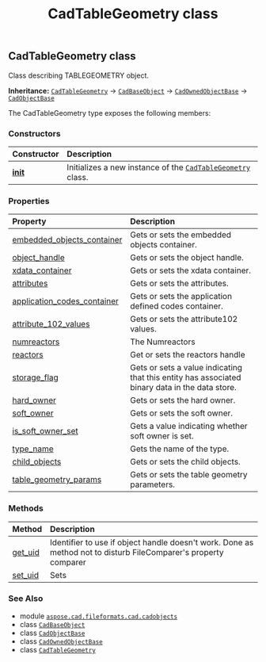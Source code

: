 ﻿---
title: CadTableGeometry class
second_title: Aspose.CAD for Python via .NET API References
description: 
type: docs
weight: 1250
url: /python-net/aspose.cad.fileformats.cad.cadobjects/cadtablegeometry/
is_root: false
---

## CadTableGeometry class

Class describing TABLEGEOMETRY object.



**Inheritance:** [`CadTableGeometry`](/cad/python-net/aspose.cad.fileformats.cad.cadobjects/cadtablegeometry) → 
[`CadBaseObject`](/cad/python-net/aspose.cad.fileformats.cad.cadobjects/cadbaseobject) → 
[`CadOwnedObjectBase`](/cad/python-net/aspose.cad.fileformats.cad.cadobjects/cadownedobjectbase) → 
[`CadObjectBase`](/cad/python-net/aspose.cad.fileformats.cad.cadobjects/cadobjectbase)



The CadTableGeometry type exposes the following members:

### Constructors
| Constructor | Description |
| :- | :- |
| [__init__](/cad/python-net/aspose.cad.fileformats.cad.cadobjects/cadtablegeometry/__init__/#) | Initializes a new instance of the [`CadTableGeometry`](/cad/python-net/aspose.cad.fileformats.cad.cadobjects/cadtablegeometry) class. |


### Properties
| Property | Description |
| :- | :- |
| [embedded_objects_container](/cad/python-net/aspose.cad.fileformats.cad.cadobjects/cadtablegeometry/embedded_objects_container) | Gets or sets the embedded objects container. |
| [object_handle](/cad/python-net/aspose.cad.fileformats.cad.cadobjects/cadtablegeometry/object_handle) | Gets or sets the object handle. |
| [xdata_container](/cad/python-net/aspose.cad.fileformats.cad.cadobjects/cadtablegeometry/xdata_container) | Gets or sets the xdata container. |
| [attributes](/cad/python-net/aspose.cad.fileformats.cad.cadobjects/cadtablegeometry/attributes) | Gets or sets the attributes. |
| [application_codes_container](/cad/python-net/aspose.cad.fileformats.cad.cadobjects/cadtablegeometry/application_codes_container) | Gets or sets the application defined codes container. |
| [attribute_102_values](/cad/python-net/aspose.cad.fileformats.cad.cadobjects/cadtablegeometry/attribute_102_values) | Gets or sets the attribute102 values. |
| [numreactors](/cad/python-net/aspose.cad.fileformats.cad.cadobjects/cadtablegeometry/numreactors) | The Numreactors |
| [reactors](/cad/python-net/aspose.cad.fileformats.cad.cadobjects/cadtablegeometry/reactors) | Get or sets the reactors handle |
| [storage_flag](/cad/python-net/aspose.cad.fileformats.cad.cadobjects/cadtablegeometry/storage_flag) | Gets or sets a value indicating that this entity has associated binary data in the data store. |
| [hard_owner](/cad/python-net/aspose.cad.fileformats.cad.cadobjects/cadtablegeometry/hard_owner) | Gets or sets the hard owner. |
| [soft_owner](/cad/python-net/aspose.cad.fileformats.cad.cadobjects/cadtablegeometry/soft_owner) | Gets or sets the soft owner. |
| [is_soft_owner_set](/cad/python-net/aspose.cad.fileformats.cad.cadobjects/cadtablegeometry/is_soft_owner_set) | Gets a value indicating whether soft owner is set. |
| [type_name](/cad/python-net/aspose.cad.fileformats.cad.cadobjects/cadtablegeometry/type_name) | Gets the name of the type. |
| [child_objects](/cad/python-net/aspose.cad.fileformats.cad.cadobjects/cadtablegeometry/child_objects) | Gets or sets the child objects. |
| [table_geometry_params](/cad/python-net/aspose.cad.fileformats.cad.cadobjects/cadtablegeometry/table_geometry_params) | Gets or sets the table geometry parameters. |


### Methods
| Method | Description |
| :- | :- |
| [get_uid](/cad/python-net/aspose.cad.fileformats.cad.cadobjects/cadtablegeometry/get_uid/#) | Identifier to use if object handle doesn't work. Done as method not to disturb FileComparer's property comparer |
| [set_uid](/cad/python-net/aspose.cad.fileformats.cad.cadobjects/cadtablegeometry/set_uid/#str) | Sets |



### See Also
* module [`aspose.cad.fileformats.cad.cadobjects`](..)
* class [`CadBaseObject`](/cad/python-net/aspose.cad.fileformats.cad.cadobjects/cadbaseobject)
* class [`CadObjectBase`](/cad/python-net/aspose.cad.fileformats.cad.cadobjects/cadobjectbase)
* class [`CadOwnedObjectBase`](/cad/python-net/aspose.cad.fileformats.cad.cadobjects/cadownedobjectbase)
* class [`CadTableGeometry`](/cad/python-net/aspose.cad.fileformats.cad.cadobjects/cadtablegeometry)
